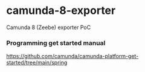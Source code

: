 # camunda-8-exporter
Camunda 8 (Zeebe) exporter PoC

### Programming get started manual
https://github.com/camunda/camunda-platform-get-started/tree/main/spring
